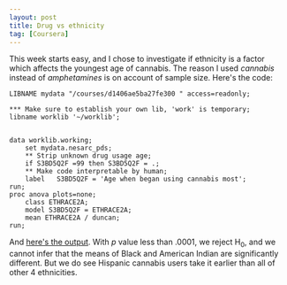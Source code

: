 ```yaml
---
layout: post
title: Drug vs ethnicity
tag: [Coursera]
---
```

This week starts easy, and I chose to investigate if ethnicity is a factor which affects the youngest age of cannabis. The reason I used *cannabis* instead of *amphetamines* is on account of sample size. 
Here's the code:

```
LIBNAME mydata "/courses/d1406ae5ba27fe300 " access=readonly;

*** Make sure to establish your own lib, 'work' is temporary;
libname worklib '~/worklib'; 


data worklib.working;
	set mydata.nesarc_pds;
	** Strip unknown drug usage age;
	if S3BD5Q2F	=99 then S3BD5Q2F = .;
	** Make code interpretable by human;
	label 	S3BD5Q2F = 'Age when began using cannabis most';
run;
proc anova plots=none;
	class ETHRACE2A;
	model S3BD5Q2F = ETHRACE2A;
	mean ETHRACE2A / duncan;
run;
```

And [here's the output](/cdata_blog/pages/s2w1_output/).
With *p* value less than .0001, we reject H<sub>0</sub>, and we cannot infer that the means of Black and American Indian are significantly different. But we do see Hispanic cannabis users take it earlier than all of other 4 ethnicities.